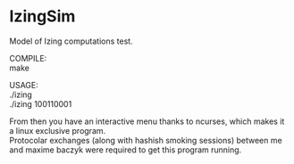 # IzingSim

Model of Izing computations test.  

COMPILE:  
make

USAGE:  
./izing <string representing the spins>  
./izing 100110001  

From then you have an interactive menu thanks to ncurses, which makes it a linux exclusive program.  
Protocolar exchanges (along with hashish smoking sessions) between me and maxime baczyk were required to get this program running. 
